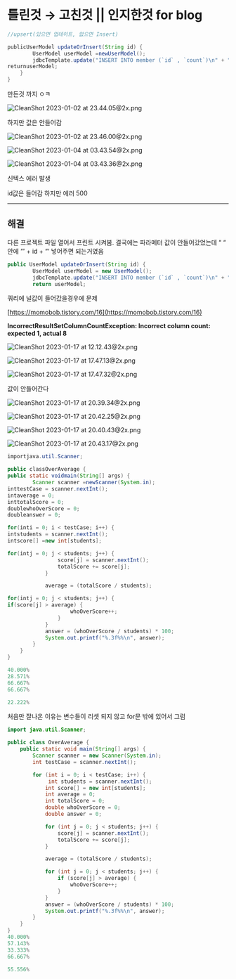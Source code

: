 # 틀린것 → 고친것 || 인지한것 for blog

```java
//upsert(있으면 업데이트, 없으면 Insert)

publicUserModel updateOrInsert(String id) {
        UserModel userModel =newUserModel();
        jdbcTemplate.update("INSERT INTO member (`id` , `count`)\n" + "VALUES (id, 1 ) ON DUPLICATE KEY UPDATE `count`=  `count`+1;");
returnuserModel;
    }
}
```

만든것 까지 ㅇㅋ 

![CleanShot 2023-01-02 at 23.44.05@2x.png](%E1%84%90%E1%85%B3%E1%86%AF%E1%84%85%E1%85%B5%E1%86%AB%E1%84%80%E1%85%A5%E1%86%BA%20%E2%86%92%20%E1%84%80%E1%85%A9%E1%84%8E%E1%85%B5%E1%86%AB%E1%84%80%E1%85%A5%E1%86%BA%20%E1%84%8B%E1%85%B5%E1%86%AB%E1%84%8C%E1%85%B5%E1%84%92%E1%85%A1%E1%86%AB%E1%84%80%E1%85%A5%E1%86%BA%20for%20blog%205805d7c48c5a437282e9d1866725c1ab/CleanShot_2023-01-02_at_23.44.052x.png)

하지만 값은 안들어감

![CleanShot 2023-01-02 at 23.46.00@2x.png](%E1%84%90%E1%85%B3%E1%86%AF%E1%84%85%E1%85%B5%E1%86%AB%E1%84%80%E1%85%A5%E1%86%BA%20%E2%86%92%20%E1%84%80%E1%85%A9%E1%84%8E%E1%85%B5%E1%86%AB%E1%84%80%E1%85%A5%E1%86%BA%20%E1%84%8B%E1%85%B5%E1%86%AB%E1%84%8C%E1%85%B5%E1%84%92%E1%85%A1%E1%86%AB%E1%84%80%E1%85%A5%E1%86%BA%20for%20blog%205805d7c48c5a437282e9d1866725c1ab/CleanShot_2023-01-02_at_23.46.002x.png)

![CleanShot 2023-01-04 at 03.43.54@2x.png](%E1%84%90%E1%85%B3%E1%86%AF%E1%84%85%E1%85%B5%E1%86%AB%E1%84%80%E1%85%A5%E1%86%BA%20%E2%86%92%20%E1%84%80%E1%85%A9%E1%84%8E%E1%85%B5%E1%86%AB%E1%84%80%E1%85%A5%E1%86%BA%20%E1%84%8B%E1%85%B5%E1%86%AB%E1%84%8C%E1%85%B5%E1%84%92%E1%85%A1%E1%86%AB%E1%84%80%E1%85%A5%E1%86%BA%20for%20blog%205805d7c48c5a437282e9d1866725c1ab/CleanShot_2023-01-04_at_03.43.542x.png)

![CleanShot 2023-01-04 at 03.43.36@2x.png](%E1%84%90%E1%85%B3%E1%86%AF%E1%84%85%E1%85%B5%E1%86%AB%E1%84%80%E1%85%A5%E1%86%BA%20%E2%86%92%20%E1%84%80%E1%85%A9%E1%84%8E%E1%85%B5%E1%86%AB%E1%84%80%E1%85%A5%E1%86%BA%20%E1%84%8B%E1%85%B5%E1%86%AB%E1%84%8C%E1%85%B5%E1%84%92%E1%85%A1%E1%86%AB%E1%84%80%E1%85%A5%E1%86%BA%20for%20blog%205805d7c48c5a437282e9d1866725c1ab/CleanShot_2023-01-04_at_03.43.362x.png)

신텍스 에러 발생

id값은 들어감 하지만 에러 500

---

## 해결

다른 프로젝트 파일 열어서  프린트 시켜봄. 결국에는 파라메터 값이 안들어갔었는데 “  “ 안에 ‘” + id +  “‘ 넣어주면 되는거였음

```java
public UserModel updateOrInsert(String id) {
        UserModel userModel = new UserModel();
        jdbcTemplate.update("INSERT INTO member (`id` , `count`)\n" + "VALUES ('"+id+"', 1 ) ON DUPLICATE KEY UPDATE `count`=  `count`+1;");
        return userModel;

```

쿼리에 널값이 들어갔을경우에 문제

[https://momobob.tistory.com/16](https://momobob.tistory.com/16)

****IncorrectResultSetColumnCountException: Incorrect column count: expected 1, actual 8****

![CleanShot 2023-01-17 at 12.12.43@2x.png](%E1%84%90%E1%85%B3%E1%86%AF%E1%84%85%E1%85%B5%E1%86%AB%E1%84%80%E1%85%A5%E1%86%BA%20%E2%86%92%20%E1%84%80%E1%85%A9%E1%84%8E%E1%85%B5%E1%86%AB%E1%84%80%E1%85%A5%E1%86%BA%20%E1%84%8B%E1%85%B5%E1%86%AB%E1%84%8C%E1%85%B5%E1%84%92%E1%85%A1%E1%86%AB%E1%84%80%E1%85%A5%E1%86%BA%20for%20blog%205805d7c48c5a437282e9d1866725c1ab/CleanShot_2023-01-17_at_12.12.432x.png)

![CleanShot 2023-01-17 at 17.47.13@2x.png](%E1%84%90%E1%85%B3%E1%86%AF%E1%84%85%E1%85%B5%E1%86%AB%E1%84%80%E1%85%A5%E1%86%BA%20%E2%86%92%20%E1%84%80%E1%85%A9%E1%84%8E%E1%85%B5%E1%86%AB%E1%84%80%E1%85%A5%E1%86%BA%20%E1%84%8B%E1%85%B5%E1%86%AB%E1%84%8C%E1%85%B5%E1%84%92%E1%85%A1%E1%86%AB%E1%84%80%E1%85%A5%E1%86%BA%20for%20blog%205805d7c48c5a437282e9d1866725c1ab/CleanShot_2023-01-17_at_17.47.132x.png)

![CleanShot 2023-01-17 at 17.47.32@2x.png](%E1%84%90%E1%85%B3%E1%86%AF%E1%84%85%E1%85%B5%E1%86%AB%E1%84%80%E1%85%A5%E1%86%BA%20%E2%86%92%20%E1%84%80%E1%85%A9%E1%84%8E%E1%85%B5%E1%86%AB%E1%84%80%E1%85%A5%E1%86%BA%20%E1%84%8B%E1%85%B5%E1%86%AB%E1%84%8C%E1%85%B5%E1%84%92%E1%85%A1%E1%86%AB%E1%84%80%E1%85%A5%E1%86%BA%20for%20blog%205805d7c48c5a437282e9d1866725c1ab/CleanShot_2023-01-17_at_17.47.322x.png)

값이 안들어간다

![CleanShot 2023-01-17 at 20.39.34@2x.png](%E1%84%90%E1%85%B3%E1%86%AF%E1%84%85%E1%85%B5%E1%86%AB%E1%84%80%E1%85%A5%E1%86%BA%20%E2%86%92%20%E1%84%80%E1%85%A9%E1%84%8E%E1%85%B5%E1%86%AB%E1%84%80%E1%85%A5%E1%86%BA%20%E1%84%8B%E1%85%B5%E1%86%AB%E1%84%8C%E1%85%B5%E1%84%92%E1%85%A1%E1%86%AB%E1%84%80%E1%85%A5%E1%86%BA%20for%20blog%205805d7c48c5a437282e9d1866725c1ab/CleanShot_2023-01-17_at_20.39.342x.png)

![CleanShot 2023-01-17 at 20.42.25@2x.png](%E1%84%90%E1%85%B3%E1%86%AF%E1%84%85%E1%85%B5%E1%86%AB%E1%84%80%E1%85%A5%E1%86%BA%20%E2%86%92%20%E1%84%80%E1%85%A9%E1%84%8E%E1%85%B5%E1%86%AB%E1%84%80%E1%85%A5%E1%86%BA%20%E1%84%8B%E1%85%B5%E1%86%AB%E1%84%8C%E1%85%B5%E1%84%92%E1%85%A1%E1%86%AB%E1%84%80%E1%85%A5%E1%86%BA%20for%20blog%205805d7c48c5a437282e9d1866725c1ab/CleanShot_2023-01-17_at_20.42.252x.png)

![CleanShot 2023-01-17 at 20.40.43@2x.png](%E1%84%90%E1%85%B3%E1%86%AF%E1%84%85%E1%85%B5%E1%86%AB%E1%84%80%E1%85%A5%E1%86%BA%20%E2%86%92%20%E1%84%80%E1%85%A9%E1%84%8E%E1%85%B5%E1%86%AB%E1%84%80%E1%85%A5%E1%86%BA%20%E1%84%8B%E1%85%B5%E1%86%AB%E1%84%8C%E1%85%B5%E1%84%92%E1%85%A1%E1%86%AB%E1%84%80%E1%85%A5%E1%86%BA%20for%20blog%205805d7c48c5a437282e9d1866725c1ab/CleanShot_2023-01-17_at_20.40.432x.png)

![CleanShot 2023-01-17 at 20.43.17@2x.png](%E1%84%90%E1%85%B3%E1%86%AF%E1%84%85%E1%85%B5%E1%86%AB%E1%84%80%E1%85%A5%E1%86%BA%20%E2%86%92%20%E1%84%80%E1%85%A9%E1%84%8E%E1%85%B5%E1%86%AB%E1%84%80%E1%85%A5%E1%86%BA%20%E1%84%8B%E1%85%B5%E1%86%AB%E1%84%8C%E1%85%B5%E1%84%92%E1%85%A1%E1%86%AB%E1%84%80%E1%85%A5%E1%86%BA%20for%20blog%205805d7c48c5a437282e9d1866725c1ab/CleanShot_2023-01-17_at_20.43.172x.png)

```java
importjava.util.Scanner;

public classOverAverage {
public static voidmain(String[] args) {
        Scanner scanner =newScanner(System.in);
inttestCase = scanner.nextInt();
intaverage = 0;
inttotalScore = 0;
doublewhoOverScore = 0;
doubleanswer = 0;

for(inti = 0; i < testCase; i++) {
intstudents = scanner.nextInt();
intscore[] =new int[students];

for(intj = 0; j < students; j++) {
                score[j] = scanner.nextInt();
                totalScore += score[j];
            }

            average = (totalScore / students);

for(intj = 0; j < students; j++) {
if(score[j] > average) {
                    whoOverScore++;
                }
            }
            answer = (whoOverScore / students) * 100;
            System.out.printf("%.3f%%\n", answer);
        }
    }
}

40.000%
28.571%
66.667%
66.667%

22.222%
```

처음만 잘나온 이유는 변수들이 리셋 되지 않고 for문 밖에 있어서 그럼

```java
import java.util.Scanner;

public class OverAverage {
    public static void main(String[] args) {
        Scanner scanner = new Scanner(System.in);
        int testCase = scanner.nextInt();

        for (int i = 0; i < testCase; i++) {
             int students = scanner.nextInt();
            int score[] = new int[students];
            int average = 0;
            int totalScore = 0;
            double whoOverScore = 0;
            double answer = 0;

            for (int j = 0; j < students; j++) {
                score[j] = scanner.nextInt();
                totalScore += score[j];
            }

            average = (totalScore / students);

            for (int j = 0; j < students; j++) {
                if (score[j] > average) {
                    whoOverScore++;
                }
            }
            answer = (whoOverScore / students) * 100;
            System.out.printf("%.3f%%\n", answer);
        }
    }
}
40.000%
57.143%
33.333%
66.667%

55.556%
```